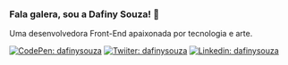 ### Fala galera, sou a Dafiny Souza! 🖖

Uma desenvolvedora Front-End apaixonada por tecnologia e arte.

[![CodePen: dafinysouza](https://img.shields.io/badge/-dafinysouza-2c303a?style=flat&logo=codepen&logoColor=snow)](https://codepen.io/dafinysouza)
[![Twiiter: dafinysouza](https://img.shields.io/badge/-dafinysouza-1da1f2?style=flat&logo=twitter&logoColor=snow)](https://twitter.com/dafinysouza)
[![Linkedin: dafinysouza](https://img.shields.io/badge/-Dafiny%20Souza-0077b5?style=flat&logo=Linkedin&logoColor=snow)](https://www.linkedin.com/in/dafinysouza/)


<!--
**dafinysouza/dafinysouza** is a ✨ _special_ ✨ repository because its `README.md` (this file) appears on your GitHub profile.

Here are some ideas to get you started:

- 🔭 I’m currently working on ...
- 🌱 I’m currently learning ...
- 👯 I’m looking to collaborate on ...
- 🤔 I’m looking for help with ...
- 💬 Ask me about ...
- 📫 How to reach me: ...
- 😄 Pronouns: ...
- ⚡ Fun fact: ...
-->

